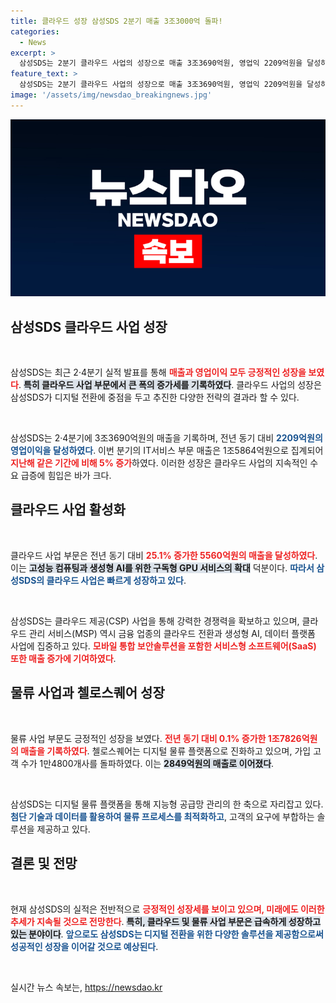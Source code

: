 ```yaml
---
title: 클라우드 성장 삼성SDS 2분기 매출 3조3000억 돌파!
categories:
  - News
excerpt: >
  삼성SDS는 2분기 클라우드 사업의 성장으로 매출 3조3690억원, 영업익 2209억원을 달성하며 전년 대비 각각 7%, 5% 증가했습니다. 가입 고객 1만4800곳을 돌파한 첼로스퀘어의 매출도 크게 성장했습니다.
feature_text: >
  삼성SDS는 2분기 클라우드 사업의 성장으로 매출 3조3690억원, 영업익 2209억원을 달성하며 전년 대비 각각 7%, 5% 증가했습니다. 가입 고객 1만4800곳을 돌파한 첼로스퀘어의 매출도 크게 성장했습니다.
image: '/assets/img/newsdao_breakingnews.jpg'
---
```


<p><img src="/assets/img/newsdao_breakingnews.jpg" alt="implanttips 속보" /></p>

<h2 data-ke-size="size26">삼성SDS 클라우드 사업 성장</h2>

<p data-ke-size="size16">&nbsp;</p>

<p>삼성SDS는 최근 2·4분기 실적 발표를 통해 <b><span style="color: #ee2323;">매출과 영업이익 모두 긍정적인 성장을 보였다</span></b>. <b><span style="background-color: #21538527;">특히 클라우드 사업 부문에서 큰 폭의 증가세를 기록하였다</span></b>. 클라우드 사업의 성장은 삼성SDS가 디지털 전환에 중점을 두고 추진한 다양한 전략의 결과라 할 수 있다. </p>

<p data-ke-size="size16">&nbsp;</p>

<p>삼성SDS는 2·4분기에 3조3690억원의 매출을 기록하며, 전년 동기 대비 <b><span style="color: #1a5490;">2209억원의 영업이익을 달성하였다</span></b>. 이번 분기의 IT서비스 부문 매출은 1조5864억원으로 집계되어 <b><span style="color: #ee2323;">지난해 같은 기간에 비해 5% 증가</span></b>하였다. 이러한 성장은 클라우드 사업의 지속적인 수요 급증에 힘입은 바가 크다. </p>

<h2 data-ke-size="size26">클라우드 사업 활성화</h2>

<p data-ke-size="size16">&nbsp;</p>

<p>클라우드 사업 부문은 전년 동기 대비 <b><span style="color: #ee2323;">25.1% 증가한 5560억원의 매출을 달성하였다</span></b>. 이는 <b><span style="background-color: #21538527;">고성능 컴퓨팅과 생성형 AI를 위한 구독형 GPU 서비스의 확대</span></b> 덕분이다. <b><span style="color: #1a5490;">따라서 삼성SDS의 클라우드 사업은 빠르게 성장하고 있다</span></b>. </p>

<p data-ke-size="size16">&nbsp;</p>

<p>삼성SDS는 클라우드 제공(CSP) 사업을 통해 강력한 경쟁력을 확보하고 있으며, 클라우드 관리 서비스(MSP) 역시 금융 업종의 클라우드 전환과 생성형 AI, 데이터 플랫폼 사업에 집중하고 있다. <b><span style="color: #ee2323;">모바일 통합 보안솔루션을 포함한 서비스형 소프트웨어(SaaS) 또한 매출 증가에 기여하였다</span></b>.</p>

<h2 data-ke-size="size26">물류 사업과 첼로스퀘어 성장</h2>

<p data-ke-size="size16">&nbsp;</p>

<p>물류 사업 부문도 긍정적인 성장을 보였다. <b><span style="color: #ee2323;">전년 동기 대비 0.1% 증가한 1조7826억원의 매출을 기록하였다</span></b>. 첼로스퀘어는 디지털 물류 플랫폼으로 진화하고 있으며, 가입 고객 수가 1만4800개사를 돌파하였다. 이는 <b><span style="background-color: #21538527;">2849억원의 매출로 이어졌다</span></b>. </p>

<p data-ke-size="size16">&nbsp;</p>

<p>삼성SDS는 디지털 물류 플랫폼을 통해 지능형 공급망 관리의 한 축으로 자리잡고 있다. <b><span style="color: #1a5490;">첨단 기술과 데이터를 활용하여 물류 프로세스를 최적화하고</span></b>, 고객의 요구에 부합하는 솔루션을 제공하고 있다. </p>

<h2 data-ke-size="size26">결론 및 전망</h2>

<p data-ke-size="size16">&nbsp;</p>

<p>현재 삼성SDS의 실적은 전반적으로 <b><span style="color: #ee2323;">긍정적인 성장세를 보이고 있으며, 미래에도 이러한 추세가 지속될 것으로 전망한다</span></b>. <b><span style="background-color: #21538527;">특히, 클라우드 및 물류 사업 부문은 급속하게 성장하고 있는 분야이다</span></b>. <b><span style="color: #1a5490;">앞으로도 삼성SDS는 디지털 전환을 위한 다양한 솔루션을 제공함으로써 성공적인 성장을 이어갈 것으로 예상된다</span></b>. </p>

<p data-ke-size="size16">&nbsp;</p>
실시간 뉴스 속보는, <a href="https://newsdao.kr" rel="dofollow">https://newsdao.kr</a>


